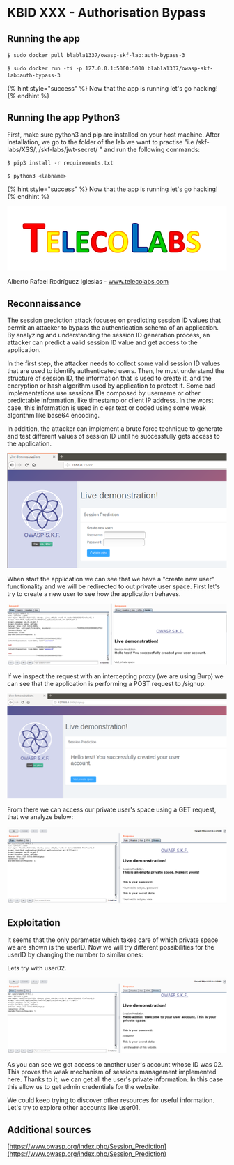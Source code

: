 # KBID XXX - Authorisation Bypass

## Running the app

```text
$ sudo docker pull blabla1337/owasp-skf-lab:auth-bypass-3
```

```text
$ sudo docker run -ti -p 127.0.0.1:5000:5000 blabla1337/owasp-skf-lab:auth-bypass-3
```

{% hint style="success" %}
Now that the app is running let's go hacking!
{% endhint %}

## Running the app Python3

First, make sure python3 and pip are installed on your host machine.
After installation, we go to the folder of the lab we want to practise
"i.e /skf-labs/XSS/, /skf-labs/jwt-secret/ " and run the following commands:

```
$ pip3 install -r requirements.txt
```

```
$ python3 <labname>
```

{% hint style="success" %}
Now that the app is running let's go hacking!
{% endhint %}

![Docker Image and write-up thanks to TelecoLabs!](../../.gitbook/assets/telecolabs.png)

Alberto Rafael Rodríguez Iglesias - www.telecolabs.com

## Reconnaissance

The session prediction attack focuses on predicting session ID values that permit an attacker to bypass the authentication schema of an application. By analyzing and understanding the session ID generation process, an attacker can predict a valid session ID value and get access to the application.

In the first step, the attacker needs to collect some valid session ID values that are used to identify authenticated users. Then, he must understand the structure of session ID, the information that is used to create it, and the encryption or hash algorithm used by application to protect it. Some bad implementations use sessions IDs composed by username or other predictable information, like timestamp or client IP address. In the worst case, this information is used in clear text or coded using some weak algorithm like base64 encoding.

In addition, the attacker can implement a brute force technique to generate and test different values of session ID until he successfully gets access to the application.

![](../../.gitbook/assets/inicio.png)

When start the application we can see that we have a "create new user" functionality and we will be redirected to out private user space. First let's try to create a new user to see how the application behaves.

![](../../.gitbook/assets/new_user_req.png)

If we inspect the request with an intercepting proxy \(we are using Burp\) we can see that the application is performing a POST request to /signup:

![](../../.gitbook/assets/successful_new_user.png)

From there we can access our private user's space using a GET request, that we analyze below:

![](../../.gitbook/assets/private_space_new_user.png)

## Exploitation

It seems that the only parameter which takes care of which private space we are shown is the userID. Now we will try different possibilities for the userID by changing the number to similar ones:

Lets try with user02.

![](../../.gitbook/assets/private_space_admin.png)

As you can see we got access to another user's account whose ID was 02. This proves the weak mechanism of sessions management implemented here. Thanks to it, we can get all the user's private information. In this case this allow us to get admin credentials for the website.

We could keep trying to discover other resources for useful information. Let's try to explore other accounts like user01.

## Additional sources

[https://www.owasp.org/index.php/Session_Prediction](https://www.owasp.org/index.php/Session_Prediction)
